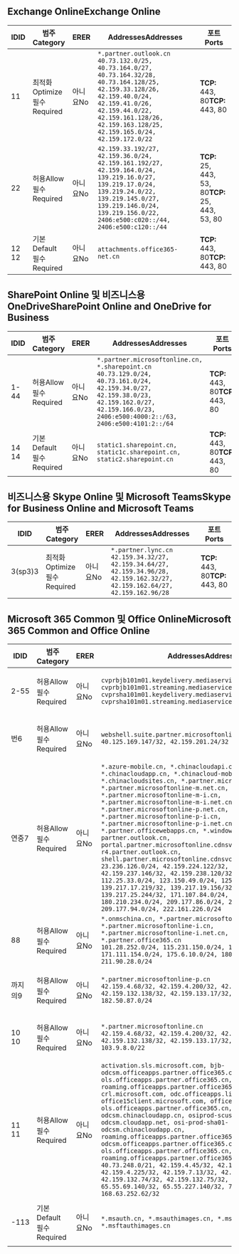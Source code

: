<!--THIS FILE IS AUTOMATICALLY GENERATED. MANUAL CHANGES WILL BE OVERWRITTEN.-->
<!--Please contact the Office 365 Endpoints team with any questions.-->
<!--China endpoints version 2019093000-->
<!--File generated 2019-09-30 11:00:13.7278-->

## <a name="exchange-online"></a><span data-ttu-id="7e0ad-101">Exchange Online</span><span class="sxs-lookup"><span data-stu-id="7e0ad-101">Exchange Online</span></span>

<span data-ttu-id="7e0ad-102">ID</span><span class="sxs-lookup"><span data-stu-id="7e0ad-102">ID</span></span> | <span data-ttu-id="7e0ad-103">범주</span><span class="sxs-lookup"><span data-stu-id="7e0ad-103">Category</span></span> | <span data-ttu-id="7e0ad-104">ER</span><span class="sxs-lookup"><span data-stu-id="7e0ad-104">ER</span></span> | <span data-ttu-id="7e0ad-105">Addresses</span><span class="sxs-lookup"><span data-stu-id="7e0ad-105">Addresses</span></span> | <span data-ttu-id="7e0ad-106">포트</span><span class="sxs-lookup"><span data-stu-id="7e0ad-106">Ports</span></span>
-- | -------------------- | -- | --------------------------------------------------------------------------------------------------------------------------------------------------------------------------------------------------------------------------------------- | ------------------------
<span data-ttu-id="7e0ad-107">1</span><span class="sxs-lookup"><span data-stu-id="7e0ad-107">1</span></span> | <span data-ttu-id="7e0ad-108">최적화</span><span class="sxs-lookup"><span data-stu-id="7e0ad-108">Optimize</span></span><BR><span data-ttu-id="7e0ad-109">필수</span><span class="sxs-lookup"><span data-stu-id="7e0ad-109">Required</span></span> | <span data-ttu-id="7e0ad-110">아니요</span><span class="sxs-lookup"><span data-stu-id="7e0ad-110">No</span></span> | `*.partner.outlook.cn`<BR>`40.73.132.0/25, 40.73.164.0/27, 40.73.164.32/28, 40.73.164.128/25, 42.159.33.128/26, 42.159.40.0/24, 42.159.41.0/26, 42.159.44.0/22, 42.159.161.128/26, 42.159.163.128/25, 42.159.165.0/24, 42.159.172.0/22` | <span data-ttu-id="7e0ad-111">**TCP:** 443, 80</span><span class="sxs-lookup"><span data-stu-id="7e0ad-111">**TCP:** 443, 80</span></span>
<span data-ttu-id="7e0ad-112">2</span><span class="sxs-lookup"><span data-stu-id="7e0ad-112">2</span></span> | <span data-ttu-id="7e0ad-113">허용</span><span class="sxs-lookup"><span data-stu-id="7e0ad-113">Allow</span></span><BR><span data-ttu-id="7e0ad-114">필수</span><span class="sxs-lookup"><span data-stu-id="7e0ad-114">Required</span></span> | <span data-ttu-id="7e0ad-115">아니요</span><span class="sxs-lookup"><span data-stu-id="7e0ad-115">No</span></span> | `42.159.33.192/27, 42.159.36.0/24, 42.159.161.192/27, 42.159.164.0/24, 139.219.16.0/27, 139.219.17.0/24, 139.219.24.0/22, 139.219.145.0/27, 139.219.146.0/24, 139.219.156.0/22, 2406:e500:c020::/44, 2406:e500:c120::/44` | <span data-ttu-id="7e0ad-116">**TCP:** 25, 443, 53, 80</span><span class="sxs-lookup"><span data-stu-id="7e0ad-116">**TCP:** 25, 443, 53, 80</span></span>
<span data-ttu-id="7e0ad-117">12 </span><span class="sxs-lookup"><span data-stu-id="7e0ad-117">12</span></span> | <span data-ttu-id="7e0ad-118">기본</span><span class="sxs-lookup"><span data-stu-id="7e0ad-118">Default</span></span><BR><span data-ttu-id="7e0ad-119">필수</span><span class="sxs-lookup"><span data-stu-id="7e0ad-119">Required</span></span> | <span data-ttu-id="7e0ad-120">아니요</span><span class="sxs-lookup"><span data-stu-id="7e0ad-120">No</span></span> | `attachments.office365-net.cn` | <span data-ttu-id="7e0ad-121">**TCP:** 443, 80</span><span class="sxs-lookup"><span data-stu-id="7e0ad-121">**TCP:** 443, 80</span></span>

## <a name="sharepoint-online-and-onedrive-for-business"></a><span data-ttu-id="7e0ad-122">SharePoint Online 및 비즈니스용 OneDrive</span><span class="sxs-lookup"><span data-stu-id="7e0ad-122">SharePoint Online and OneDrive for Business</span></span>

<span data-ttu-id="7e0ad-123">ID</span><span class="sxs-lookup"><span data-stu-id="7e0ad-123">ID</span></span> | <span data-ttu-id="7e0ad-124">범주</span><span class="sxs-lookup"><span data-stu-id="7e0ad-124">Category</span></span> | <span data-ttu-id="7e0ad-125">ER</span><span class="sxs-lookup"><span data-stu-id="7e0ad-125">ER</span></span> | <span data-ttu-id="7e0ad-126">Addresses</span><span class="sxs-lookup"><span data-stu-id="7e0ad-126">Addresses</span></span> | <span data-ttu-id="7e0ad-127">포트</span><span class="sxs-lookup"><span data-stu-id="7e0ad-127">Ports</span></span>
-- | ------------------- | -- | --------------------------------------------------------------------------------------------------------------------------------------------------------------------------------------------------- | ----------------
<span data-ttu-id="7e0ad-128">1-4</span><span class="sxs-lookup"><span data-stu-id="7e0ad-128">4</span></span> | <span data-ttu-id="7e0ad-129">허용</span><span class="sxs-lookup"><span data-stu-id="7e0ad-129">Allow</span></span><BR><span data-ttu-id="7e0ad-130">필수</span><span class="sxs-lookup"><span data-stu-id="7e0ad-130">Required</span></span> | <span data-ttu-id="7e0ad-131">아니요</span><span class="sxs-lookup"><span data-stu-id="7e0ad-131">No</span></span> | `*.partner.microsoftonline.cn, *.sharepoint.cn`<BR>`40.73.129.0/24, 40.73.161.0/24, 42.159.34.0/27, 42.159.38.0/23, 42.159.162.0/27, 42.159.166.0/23, 2406:e500:4000:2::/63, 2406:e500:4101:2::/64` | <span data-ttu-id="7e0ad-132">**TCP:** 443, 80</span><span class="sxs-lookup"><span data-stu-id="7e0ad-132">**TCP:** 443, 80</span></span>
<span data-ttu-id="7e0ad-133">14 </span><span class="sxs-lookup"><span data-stu-id="7e0ad-133">14</span></span> | <span data-ttu-id="7e0ad-134">기본</span><span class="sxs-lookup"><span data-stu-id="7e0ad-134">Default</span></span><BR><span data-ttu-id="7e0ad-135">필수</span><span class="sxs-lookup"><span data-stu-id="7e0ad-135">Required</span></span> | <span data-ttu-id="7e0ad-136">아니요</span><span class="sxs-lookup"><span data-stu-id="7e0ad-136">No</span></span> | `static1.sharepoint.cn, static1c.sharepoint.cn, static2.sharepoint.cn` | <span data-ttu-id="7e0ad-137">**TCP:** 443, 80</span><span class="sxs-lookup"><span data-stu-id="7e0ad-137">**TCP:** 443, 80</span></span>

## <a name="skype-for-business-online-and-microsoft-teams"></a><span data-ttu-id="7e0ad-138">비즈니스용 Skype Online 및 Microsoft Teams</span><span class="sxs-lookup"><span data-stu-id="7e0ad-138">Skype for Business Online and Microsoft Teams</span></span>

<span data-ttu-id="7e0ad-139">ID</span><span class="sxs-lookup"><span data-stu-id="7e0ad-139">ID</span></span> | <span data-ttu-id="7e0ad-140">범주</span><span class="sxs-lookup"><span data-stu-id="7e0ad-140">Category</span></span> | <span data-ttu-id="7e0ad-141">ER</span><span class="sxs-lookup"><span data-stu-id="7e0ad-141">ER</span></span> | <span data-ttu-id="7e0ad-142">Addresses</span><span class="sxs-lookup"><span data-stu-id="7e0ad-142">Addresses</span></span> | <span data-ttu-id="7e0ad-143">포트</span><span class="sxs-lookup"><span data-stu-id="7e0ad-143">Ports</span></span>
-- | -------------------- | -- | -------------------------------------------------------------------------------------------------------------------------------- | ----------------
<span data-ttu-id="7e0ad-144">3(sp3)</span><span class="sxs-lookup"><span data-stu-id="7e0ad-144">3</span></span> | <span data-ttu-id="7e0ad-145">최적화</span><span class="sxs-lookup"><span data-stu-id="7e0ad-145">Optimize</span></span><BR><span data-ttu-id="7e0ad-146">필수</span><span class="sxs-lookup"><span data-stu-id="7e0ad-146">Required</span></span> | <span data-ttu-id="7e0ad-147">아니요</span><span class="sxs-lookup"><span data-stu-id="7e0ad-147">No</span></span> | `*.partner.lync.cn`<BR>`42.159.34.32/27, 42.159.34.64/27, 42.159.34.96/28, 42.159.162.32/27, 42.159.162.64/27, 42.159.162.96/28` | <span data-ttu-id="7e0ad-148">**TCP:** 443, 80</span><span class="sxs-lookup"><span data-stu-id="7e0ad-148">**TCP:** 443, 80</span></span>

## <a name="microsoft-365-common-and-office-online"></a><span data-ttu-id="7e0ad-149">Microsoft 365 Common 및 Office Online</span><span class="sxs-lookup"><span data-stu-id="7e0ad-149">Microsoft 365 Common and Office Online</span></span>

<span data-ttu-id="7e0ad-150">ID</span><span class="sxs-lookup"><span data-stu-id="7e0ad-150">ID</span></span> | <span data-ttu-id="7e0ad-151">범주</span><span class="sxs-lookup"><span data-stu-id="7e0ad-151">Category</span></span> | <span data-ttu-id="7e0ad-152">ER</span><span class="sxs-lookup"><span data-stu-id="7e0ad-152">ER</span></span> | <span data-ttu-id="7e0ad-153">Addresses</span><span class="sxs-lookup"><span data-stu-id="7e0ad-153">Addresses</span></span> | <span data-ttu-id="7e0ad-154">포트</span><span class="sxs-lookup"><span data-stu-id="7e0ad-154">Ports</span></span>
-- | ------------------- | -- | ---------------------------------------------------------------------------------------------------------------------------------------------------------------------------------------------------------------------------------------------------------------------------------------------------------------------------------------------------------------------------------------------------------------------------------------------------------------------------------------------------------------------------------------------------------------------------------------------------------------------------------------------------------------------------------------------------------------------------------------------------------------------------------------------------------------------------------------------------------------------------------------------------------------------- | ----------------
<span data-ttu-id="7e0ad-155">2-5</span><span class="sxs-lookup"><span data-stu-id="7e0ad-155">5</span></span> | <span data-ttu-id="7e0ad-156">허용</span><span class="sxs-lookup"><span data-stu-id="7e0ad-156">Allow</span></span><BR><span data-ttu-id="7e0ad-157">필수</span><span class="sxs-lookup"><span data-stu-id="7e0ad-157">Required</span></span> | <span data-ttu-id="7e0ad-158">아니요</span><span class="sxs-lookup"><span data-stu-id="7e0ad-158">No</span></span> | `cvprbjb101m01.keydelivery.mediaservices.chinacloudapi.cn, cvprbjb101m01.streaming.mediaservices.chinacloudapi.cn, cvprsha101m01.keydelivery.mediaservices.chinacloudapi.cn, cvprsha101m01.streaming.mediaservices.chinacloudapi.cn` | <span data-ttu-id="7e0ad-159">**TCP:** 443, 80</span><span class="sxs-lookup"><span data-stu-id="7e0ad-159">**TCP:** 443, 80</span></span>
<span data-ttu-id="7e0ad-160">번</span><span class="sxs-lookup"><span data-stu-id="7e0ad-160">6</span></span> | <span data-ttu-id="7e0ad-161">허용</span><span class="sxs-lookup"><span data-stu-id="7e0ad-161">Allow</span></span><BR><span data-ttu-id="7e0ad-162">필수</span><span class="sxs-lookup"><span data-stu-id="7e0ad-162">Required</span></span> | <span data-ttu-id="7e0ad-163">아니요</span><span class="sxs-lookup"><span data-stu-id="7e0ad-163">No</span></span> | `webshell.suite.partner.microsoftonline.cn`<BR>`40.125.169.147/32, 42.159.201.24/32` | <span data-ttu-id="7e0ad-164">**TCP:** 443, 80</span><span class="sxs-lookup"><span data-stu-id="7e0ad-164">**TCP:** 443, 80</span></span>
<span data-ttu-id="7e0ad-165">연중</span><span class="sxs-lookup"><span data-stu-id="7e0ad-165">7</span></span> | <span data-ttu-id="7e0ad-166">허용</span><span class="sxs-lookup"><span data-stu-id="7e0ad-166">Allow</span></span><BR><span data-ttu-id="7e0ad-167">필수</span><span class="sxs-lookup"><span data-stu-id="7e0ad-167">Required</span></span> | <span data-ttu-id="7e0ad-168">아니요</span><span class="sxs-lookup"><span data-stu-id="7e0ad-168">No</span></span> | `*.azure-mobile.cn, *.chinacloudapi.cn, *.chinacloudapp.cn, *.chinacloud-mobile.cn, *.chinacloudsites.cn, *.partner.microsoftonline-m.cn, *.partner.microsoftonline-m.net.cn, *.partner.microsoftonline-m-i.cn, *.partner.microsoftonline-m-i.net.cn, *.partner.microsoftonline-p.net.cn, *.partner.microsoftonline-p-i.cn, *.partner.microsoftonline-p-i.net.cn, *.partner.officewebapps.cn, *.windowsazure.cn, partner.outlook.cn, portal.partner.microsoftonline.cdnsvc.com, r4.partner.outlook.cn, shell.partner.microsoftonline.cdnsvc.com`<BR>`23.236.126.0/24, 42.159.224.122/32, 42.159.233.91/32, 42.159.237.146/32, 42.159.238.120/32, 58.68.168.0/24, 112.25.33.0/24, 123.150.49.0/24, 125.65.247.0/24, 139.217.17.219/32, 139.217.19.156/32, 139.217.21.3/32, 139.217.25.244/32, 171.107.84.0/24, 180.210.232.0/24, 180.210.234.0/24, 209.177.86.0/24, 209.177.90.0/24, 209.177.94.0/24, 222.161.226.0/24` | <span data-ttu-id="7e0ad-169">**TCP:** 443, 80</span><span class="sxs-lookup"><span data-stu-id="7e0ad-169">**TCP:** 443, 80</span></span>
<span data-ttu-id="7e0ad-170">8</span><span class="sxs-lookup"><span data-stu-id="7e0ad-170">8</span></span> | <span data-ttu-id="7e0ad-171">허용</span><span class="sxs-lookup"><span data-stu-id="7e0ad-171">Allow</span></span><BR><span data-ttu-id="7e0ad-172">필수</span><span class="sxs-lookup"><span data-stu-id="7e0ad-172">Required</span></span> | <span data-ttu-id="7e0ad-173">아니요</span><span class="sxs-lookup"><span data-stu-id="7e0ad-173">No</span></span> | `*.onmschina.cn, *.partner.microsoftonline.net.cn, *.partner.microsoftonline-i.cn, *.partner.microsoftonline-i.net.cn, *.partner.office365.cn`<BR>`101.28.252.0/24, 115.231.150.0/24, 123.235.32.0/24, 171.111.154.0/24, 175.6.10.0/24, 180.210.229.0/24, 211.90.28.0/24` | <span data-ttu-id="7e0ad-174">**TCP:** 443, 80</span><span class="sxs-lookup"><span data-stu-id="7e0ad-174">**TCP:** 443, 80</span></span>
<span data-ttu-id="7e0ad-175">까지의</span><span class="sxs-lookup"><span data-stu-id="7e0ad-175">9</span></span> | <span data-ttu-id="7e0ad-176">허용</span><span class="sxs-lookup"><span data-stu-id="7e0ad-176">Allow</span></span><BR><span data-ttu-id="7e0ad-177">필수</span><span class="sxs-lookup"><span data-stu-id="7e0ad-177">Required</span></span> | <span data-ttu-id="7e0ad-178">아니요</span><span class="sxs-lookup"><span data-stu-id="7e0ad-178">No</span></span> | `*.partner.microsoftonline-p.cn`<BR>`42.159.4.68/32, 42.159.4.200/32, 42.159.7.156/32, 42.159.132.138/32, 42.159.133.17/32, 42.159.135.78/32, 182.50.87.0/24` | <span data-ttu-id="7e0ad-179">**TCP:** 443, 80</span><span class="sxs-lookup"><span data-stu-id="7e0ad-179">**TCP:** 443, 80</span></span>
<span data-ttu-id="7e0ad-180">10 </span><span class="sxs-lookup"><span data-stu-id="7e0ad-180">10</span></span> | <span data-ttu-id="7e0ad-181">허용</span><span class="sxs-lookup"><span data-stu-id="7e0ad-181">Allow</span></span><BR><span data-ttu-id="7e0ad-182">필수</span><span class="sxs-lookup"><span data-stu-id="7e0ad-182">Required</span></span> | <span data-ttu-id="7e0ad-183">아니요</span><span class="sxs-lookup"><span data-stu-id="7e0ad-183">No</span></span> | `*.partner.microsoftonline.cn`<BR>`42.159.4.68/32, 42.159.4.200/32, 42.159.7.156/32, 42.159.132.138/32, 42.159.133.17/32, 42.159.135.78/32, 103.9.8.0/22` | <span data-ttu-id="7e0ad-184">**TCP:** 443, 80</span><span class="sxs-lookup"><span data-stu-id="7e0ad-184">**TCP:** 443, 80</span></span>
<span data-ttu-id="7e0ad-185">11 </span><span class="sxs-lookup"><span data-stu-id="7e0ad-185">11</span></span> | <span data-ttu-id="7e0ad-186">허용</span><span class="sxs-lookup"><span data-stu-id="7e0ad-186">Allow</span></span><BR><span data-ttu-id="7e0ad-187">필수</span><span class="sxs-lookup"><span data-stu-id="7e0ad-187">Required</span></span> | <span data-ttu-id="7e0ad-188">아니요</span><span class="sxs-lookup"><span data-stu-id="7e0ad-188">No</span></span> | `activation.sls.microsoft.com, bjb-odcsm.officeapps.partner.office365.cn, bjb-ols.officeapps.partner.office365.cn, bjb-roaming.officeapps.partner.office365.cn, crl.microsoft.com, odc.officeapps.live.com, office15client.microsoft.com, officecdn.microsoft.com, ols.officeapps.partner.office365.cn, osi-prod-bjb01-odcsm.chinacloudapp.cn, osiprod-scus01-odcsm.cloudapp.net, osi-prod-sha01-odcsm.chinacloudapp.cn, roaming.officeapps.partner.office365.cn, sha-odcsm.officeapps.partner.office365.cn, sha-ols.officeapps.partner.office365.cn, sha-roaming.officeapps.partner.office365.cn`<BR>`40.73.248.0/21, 42.159.4.45/32, 42.159.4.50/32, 42.159.4.225/32, 42.159.7.13/32, 42.159.132.73/32, 42.159.132.74/32, 42.159.132.75/32, 65.52.98.231/32, 65.55.69.140/32, 65.55.227.140/32, 70.37.81.47/32, 168.63.252.62/32` | <span data-ttu-id="7e0ad-189">**TCP:** 443, 80</span><span class="sxs-lookup"><span data-stu-id="7e0ad-189">**TCP:** 443, 80</span></span>
<span data-ttu-id="7e0ad-190">-1</span><span class="sxs-lookup"><span data-stu-id="7e0ad-190">13</span></span> | <span data-ttu-id="7e0ad-191">기본</span><span class="sxs-lookup"><span data-stu-id="7e0ad-191">Default</span></span><BR><span data-ttu-id="7e0ad-192">필수</span><span class="sxs-lookup"><span data-stu-id="7e0ad-192">Required</span></span> | <span data-ttu-id="7e0ad-193">아니요</span><span class="sxs-lookup"><span data-stu-id="7e0ad-193">No</span></span> | `*.msauth.cn, *.msauthimages.cn, *.msftauth.cn, *.msftauthimages.cn` | <span data-ttu-id="7e0ad-194">**TCP:** 443, 80</span><span class="sxs-lookup"><span data-stu-id="7e0ad-194">**TCP:** 443, 80</span></span>
